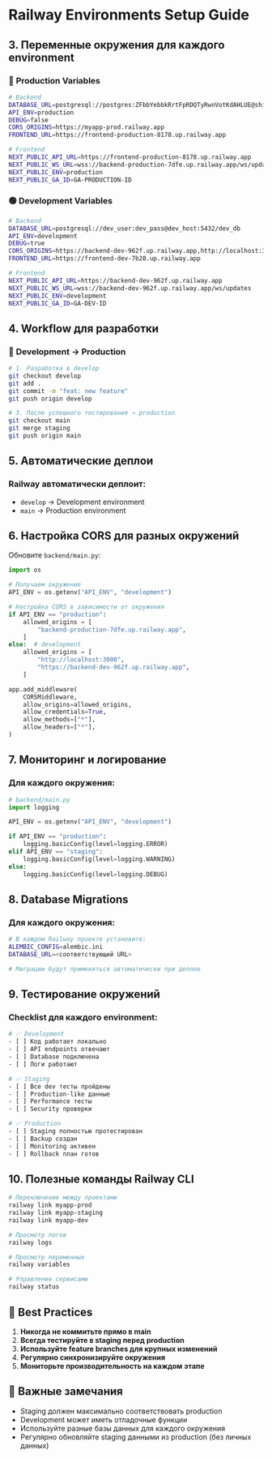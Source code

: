 # Railway Environments Setup Guide

## 3. **Переменные окружения для каждого environment**

### 🔴 **Production Variables**
```bash
# Backend
DATABASE_URL=postgresql://postgres:ZFbbYebbkRrtFpRDQTyRwnVotKdAHLUE@shinkansen.proxy.rlwy.net:15068/railway
API_ENV=production
DEBUG=false
CORS_ORIGINS=https://myapp-prod.railway.app
FRONTEND_URL=https://frontend-production-8178.up.railway.app

# Frontend
NEXT_PUBLIC_API_URL=https://frontend-production-8178.up.railway.app
NEXT_PUBLIC_WS_URL=wss://backend-production-7dfe.up.railway.app/ws/updates
NEXT_PUBLIC_ENV=production
NEXT_PUBLIC_GA_ID=GA-PRODUCTION-ID
```

### 🟢 **Development Variables**
```bash
# Backend
DATABASE_URL=postgresql://dev_user:dev_pass@dev_host:5432/dev_db
API_ENV=development
DEBUG=true
CORS_ORIGINS=https://backend-dev-962f.up.railway.app,http://localhost:3000
FRONTEND_URL=https://frontend-dev-7b28.up.railway.app

# Frontend
NEXT_PUBLIC_API_URL=https://backend-dev-962f.up.railway.app
NEXT_PUBLIC_WS_URL=wss://backend-dev-962f.up.railway.app/ws/updates
NEXT_PUBLIC_ENV=development
NEXT_PUBLIC_GA_ID=GA-DEV-ID
```

## 4. **Workflow для разработки**

### 🔄 **Development → Production**

```bash
# 1. Разработка в develop
git checkout develop
git add .
git commit -m "feat: new feature"
git push origin develop

# 3. После успешного тестирования → production
git checkout main
git merge staging
git push origin main
```

## 5. **Автоматические деплои**

### Railway автоматически деплоит:
- `develop` → Development environment
- `main` → Production environment

## 6. **Настройка CORS для разных окружений**

Обновите `backend/main.py`:

```python
import os

# Получаем окружение
API_ENV = os.getenv("API_ENV", "development")

# Настройка CORS в зависимости от окружения
if API_ENV == "production":
    allowed_origins = [
        "backend-production-7dfe.up.railway.app",
    ]
else:  # development
    allowed_origins = [
        "http://localhost:3000",
        "https://backend-dev-962f.up.railway.app",
    ]

app.add_middleware(
    CORSMiddleware,
    allow_origins=allowed_origins,
    allow_credentials=True,
    allow_methods=["*"],
    allow_headers=["*"],
)
```

## 7. **Мониторинг и логирование**

### Для каждого окружения:
```python
# backend/main.py
import logging

API_ENV = os.getenv("API_ENV", "development")

if API_ENV == "production":
    logging.basicConfig(level=logging.ERROR)
elif API_ENV == "staging":
    logging.basicConfig(level=logging.WARNING)
else:
    logging.basicConfig(level=logging.DEBUG)
```

## 8. **Database Migrations**

### Для каждого окружения:
```bash
# В каждом Railway проекте установите:
ALEMBIC_CONFIG=alembic.ini
DATABASE_URL=<соответствующий URL>

# Миграции будут применяться автоматически при деплое
```

## 9. **Тестирование окружений**

### Checklist для каждого environment:
```bash
# ✅ Development
- [ ] Код работает локально
- [ ] API endpoints отвечают
- [ ] Database подключена
- [ ] Логи работают

# ✅ Staging  
- [ ] Все dev тесты пройдены
- [ ] Production-like данные
- [ ] Performance тесты
- [ ] Security проверки

# ✅ Production
- [ ] Staging полностью протестирован
- [ ] Backup создан
- [ ] Monitoring активен
- [ ] Rollback план готов
```

## 10. **Полезные команды Railway CLI**

```bash
# Переключение между проектами
railway link myapp-prod
railway link myapp-staging  
railway link myapp-dev

# Просмотр логов
railway logs

# Просмотр переменных
railway variables

# Управление сервисами
railway status
```

## 🎯 **Best Practices**

1. **Никогда не коммитьте прямо в main**
2. **Всегда тестируйте в staging перед production**
3. **Используйте feature branches для крупных изменений**
4. **Регулярно синхронизируйте окружения**
5. **Мониторьте производительность на каждом этапе**

## 🚨 **Важные замечания**

- Staging должен максимально соответствовать production
- Development может иметь отладочные функции
- Используйте разные базы данных для каждого окружения
- Регулярно обновляйте staging данными из production (без личных данных)